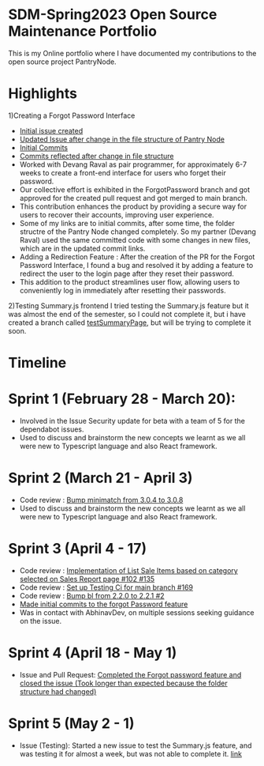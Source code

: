 # SDM-Spring2023 Open Source Maintenance Portfolio
This is my Online portfolio where I have documented my contributions to the open source project PantryNode.

# Highlights
 1)Creating a Forgot Password Interface
- [Initial issue created](https://github.com/ChicoState/PantryNode/issues/136)
- [Updated Issue after change in the file structure of Pantry Node](https://github.com/ChicoState/PantryNode/pull/197)
- [Initial Commits](https://github.com/ChicoState/PantryNode/blob/ForgotPassword/PantryNodeReact/src/pages/new_password.tsx)
- [Commits reflected after change in file structure](https://github.com/ChicoState/PantryNode/commit/e3258c285d12392c35856f52260ba5d72cfd1bfc)
- Worked with Devang Raval as pair programmer, for approximately 6-7 weeks to create a front-end interface for users who forget their password. 
- Our collective effort is exhibited in the ForgotPassword branch and got approved for the created pull request and got merged to main branch.
- This contribution enhances the product by providing a secure way for users to recover their accounts, improving user experience.
- Some of my links are to initial commits, after some time, the folder structre of the Pantry Node changed completely. So my partner (Devang Raval) used the same committed code with some changes in new files, which are in the updated commit links.
- Adding a Redirection Feature :  After the creation of the PR for the Forgot Password Interface, I found a bug and resolved it by adding a feature to redirect the user to the login page after they reset  their password.
- This addition to the product streamlines user flow, allowing users to conveniently log in immediately after resetting their passwords.

 2)Testing Summary.js frontend
 I tried testing the Summary.js feature but it was almost the end of the semester, so I could not complete it, but i have created a branch called [testSummaryPage](https://github.com/ChicoState/PantryNode/tree/testSummaryPage/frontend/src/__tests__), but will be trying to complete it soon.

# Timeline

# Sprint 1 (February 28 - March 20):
  - Involved in the Issue Security update for beta with a team of 5 for the dependabot issues.
  - Used to discuss and brainstorm the new concepts we learnt as we all were new to Typescript language and also React framework.

# Sprint 2 (March 21 - April 3)
  - Code review : [Bump minimatch from 3.0.4 to 3.0.8](https://github.com/ChicoState/PantryNode/pull/86)
  - Used to discuss and brainstorm the new concepts we learnt as we all were new to Typescript language and also React framework.

# Sprint 3 (April 4 - 17)
  - Code review : [Implementation of List Sale Items based on category selected on Sales Report page #102 #135](https://github.com/ChicoState/PantryNode/pull/135)
  - Code review : [Set up Testing Ci for main branch #169](https://github.com/ChicoState/PantryNode/pull/169)
  - Code review : [Bump bl from 2.2.0 to 2.2.1 #2](https://github.com/ChicoState/PantryNode/pull/2)
  - [Made initial commits to the forgot Password feature](https://github.com/ChicoState/PantryNode/issues/136)
  - Was in contact with AbhinavDev, on multiple sessions seeking guidance on the issue.

# Sprint 4 (April 18 - May 1)
  - Issue and Pull Request: [Completed the Forgot password feature and closed the issue (Took longer than expected because the folder structure had changed)](https://github.com/ChicoState/PantryNode/commit/e3258c285d12392c35856f52260ba5d72cfd1bfc)

# Sprint 5 (May 2 - 1)
  - Issue (Testing): Started a new issue to test the Summary.js feature, and was testing it for almost a week, but was not able to complete it. [link](https://github.com/ChicoState/PantryNode/commit/5209a5f308f3a1bbb572e3fb2f7d97387ce6f833)
